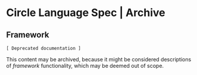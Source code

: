 Circle Language Spec | Archive
==============================

Framework
---------

`[ Deprecated documentation ]`

This content may be archived, because it might be considered descriptions of *framework* functionality, which may be deemed out of scope.